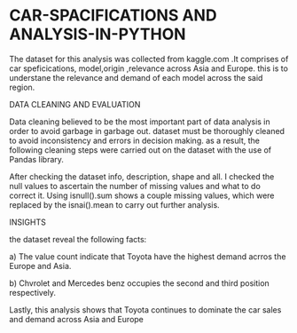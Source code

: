 # CAR-SPACIFICATIONS AND ANALYSIS-IN-PYTHON
The dataset for this analysis was collected from kaggle.com .It comprises of car speficications, model,origin ,relevance across Asia and Europe. this is to understane the relevance and demand of each model across the  said region.


DATA CLEANING AND EVALUATION  

Data cleaning believed to be the most important part of data analysis in order to avoid garbage in garbage out. dataset must be thoroughly cleaned to avoid inconsistency and errors in decision making. as a result, the following cleaning steps were carried out on the dataset with the use of Pandas library.

After checking the dataset info, description, shape and all. I checked the null values to ascertain the number of missing values and what to do correct it. Using isnull().sum shows a couple missing values, which were replaced by the isnai().mean to carry out further analysis.

INSIGHTS


the dataset reveal the following facts:

a) The value count indicate that Toyota have the highest demand acrros the Europe and Asia.


b) Chvrolet and Mercedes benz occupies the second and third position respectively.


Lastly, this analysis shows that Toyota continues to dominate the car sales and demand across Asia and Europe
